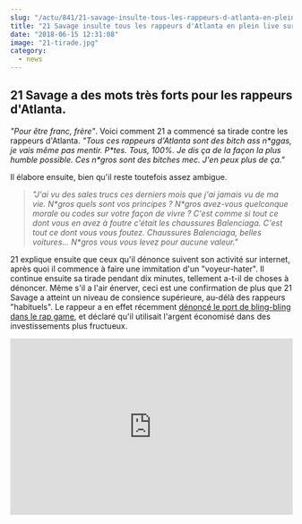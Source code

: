 ```yaml
--- 
slug: "/actu/841/21-savage-insulte-tous-les-rappeurs-d-atlanta-en-plein-live-sur-instagram"
title: "21 Savage insulte tous les rappeurs d'Atlanta en plein live sur Instagram !"
date: "2018-06-15 12:31:08"
image: "21-tirade.jpg"
category:
  - news
---
```

<h2>21 Savage a des mots très forts pour les rappeurs d'Atlanta.</h2>

<p><em>"Pour être franc, frère"</em>. Voici comment 21 a commencé sa tirade contre les rappeurs d'Atlanta. <em>"Tous ces rappeurs d'Atlanta sont des bitch ass n*ggas, je vais même pas mentir. P*tes. Tous, 100%. Je dis ça de la façon la plus humble possible. Ces n*gros sont des bitches mec. J'en peux plus de ça."</em></p>

<p>Il élabore ensuite, bien qu'il reste toutefois assez ambigue.</p>

<blockquote>
<p><em>"J'ai vu des sales trucs ces derniers mois que j'ai jamais vu de ma vie. N*gros quels sont vos principes ? N*gros avez-vous quelconque morale ou codes sur votre façon de vivre ? C'est comme si tout ce dont vous en avez à foutre c'était les chaussures Balenciaga. C'est tout ce dont vous vous foutez. Chaussures Balenciaga, belles voitures... N*gros vous vous levez pour aucune valeur."</em></p>
</blockquote>

<p>21 explique ensuite que ceux qu'il dénonce suivent son activité sur internet, après quoi il commence à faire une immitation d'un "voyeur-hater". Il continue ensuite sa tirade pendant dix minutes, tellement a-t-il de choses à dénoncer. Même s'il a l'air énerver, ceci est une confirmation de plus que 21 Savage a atteint un niveau de consience supérieure, au-délà des rappeurs "habituels". Le rappeur a en effet récemment <a href="https://www.hauteculture.com/actu/832/21-savage-devient-encore-plus-riche-depuis-qu-il-ne-porte-plus-de-bijoux">dénoncé le port de bling-bling dans le rap game</a>, et déclaré qu'il utilisait l'argent économisé dans des investissements plus fructueux.</p>

<iframe width="100%" height="315" src="https://www.youtube.com/embed/NkGU_SpO38w" frameborder="0" allow="autoplay; encrypted-media" allowfullscreen></iframe>